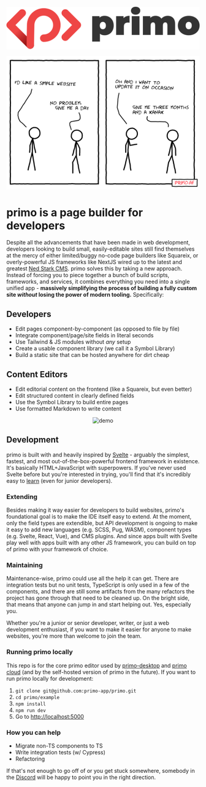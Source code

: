 <p align="center">
  <img src="readme_assets/logo.svg" alt="logo"/>
</p>

<p align="center">
  <img src="readme_assets/comic.png" alt="comic"/>
</p>

# primo is a page builder for developers 

Despite all the advancements that have been made in web development, developers looking to build small, easily-editable sites still find themselves at the mercy of either limited/buggy no-code page builders like Squareix, or overly-powerful JS frameworks like NextJS wired up to the latest and greatest [Ned Stark CMS](https://headlesscms.org/). primo solves this by taking a new approach. Instead of forcing you to piece together a bunch of build scripts, frameworks, and services, it combines everything you need into a single unified app - **massively simplifying the process of building a fully custom site *without* losing the power of modern tooling.** Specifically:

## Developers

* Edit pages component-by-component (as opposed to file by file)
* Integrate component/page/site fields in literal seconds
* Use Tailwind & JS modules without *any* setup
* Create a usable component library (we call it a Symbol Library) 
* Build a static site that can be hosted anywhere for dirt cheap

## Content Editors

* Edit editorial content on the frontend (like a Squareix, but even better)
* Edit structured content in clearly defined fields
* Use the Symbol Library to build entire pages
* Use formatted Markdown to write content 

<p align="center">
  <img src="readme_assets/demo.gif" alt="demo"/>
</p>

## Development

primo is built with and heavily inspired by [Svelte](https://svelte.dev/) - arguably the simplest, fastest, and most out-of-the-box-powerful frontend framework in existence. It's basically HTML+JavaScript with superpowers. If you've never used Svelte before but you're interested in trying, you'll find that it's incredibly easy to [learn](https://svelte.dev/tutorial/basics) (even for junior developers). 

### Extending

Besides making it way easier for developers to build websites, primo's foundational goal is to make the IDE itself easy to extend. At the moment, only the field types are extendible, but API development is ongoing to make it easy to add new languages (e.g. SCSS, Pug, WASM), component types (e.g. Svelte, React, Vue), and CMS plugins. And since apps built with Svelte play well with apps built with any other JS framework, you can build on top of primo with your framework of choice. 

### Maintaining

Maintenance-wise, primo could use all the help it can get. There are integration tests but no unit tests, TypeScript is only used in a few of the components, and there are still some artifacts from the many refactors the project has gone through that need to be cleaned up. On the bright side, that means that anyone can jump in and start helping out. Yes, especially you.

Whether you're a junior or senior developer, writer, or just a web development enthusiast, if you want to make it easier for anyone to make websites, you're more than welcome to join the team.

### Running primo locally

This repo is for the core primo editor used by [primo-desktop](https://github.com/primo-app/primo-desktop) and [primo cloud](https://primocloud.io) (and by the self-hosted version of primo in the future). If you want to run primo locally for development:

1. `git clone git@github.com:primo-app/primo.git`
2. `cd primo/example`
3. `npm install`
4. `npm run dev`
5. Go to [http://localhost:5000](http://localhost:5000)

### How you can help

* Migrate non-TS components to TS
* Write integration tests (w/ Cypress)
* Refactoring

If that's not enough to go off of or you get stuck somewhere, somebody in the [Discord](https://discord.gg/kPsAsq) will be happy to point you in the right direction.